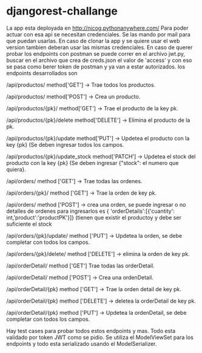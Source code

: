 # djangorest-challange

La app esta deployada en http://nicog.pythonanywhere.com/ Para poder actuar con esa api se necesitan credenciales. Se las mando por mail para que puedan usarlas.
En caso de clonar la app y se quiere usar el web version tambien deberan usar las mismas credenciales.
En caso de querer probar los endpoints con postman se puede correr en el archivo jwt.py, buscar en el archivo que crea de creds.json el valor de 'access' y con eso se pasa como berer token de postman y ya van a estar autorizados.
los endpoints desarrollados son

/api/productos/                  method['GET'] -> Trae todos los productos.

/api/productos/                  method['POST'] -> Crea un producto.

/api/productos/{pk}/             method['GET'] -> Trae el producto de la key pk.

/api/productos/{pk}/delete       method['DELETE'] -> Elimina el producto de la pk.

/api/productos/{pk}/update       method['PUT'] ->  Updetea el producto con la key {pk} (Se deben ingresar todos los campos.

/api/productos/{pk}/update_stock method['PATCH'] ->  Updetea el stock del producto con la key {pk} (Se deben ingresar {"stock": el numero que quiera}.


/api/orders/                      method ['GET'] -> Trae todas las ordenes.

/api/orders/{pk}/                 method ['GET'] -> Trae la orden de key pk.

/api/orders/                      method ['POST'] -> crea una orden, se puede ingresar o no detalles de ordenes para ingresarlos es { 'orderDetails':[{'cuantity': int,'product':'productPK'}]} (tienen que existir el productoy y debe ser suficiente el stock


/api/orders/{pk}/update/          method ['PUT'] -> Updetea la orden, se debe completar con todos los campos.

/api/orders/{pk}/delete/          method ['DELETE'] -> elimina la orden de key pk.

/api/orderDetail/                 method ['GET'] Trae todas las orderDetail.

/api/orderDetail/                 method ['POST'] -> Crea una ordenDetail.

/api/orderDetail/{pk}             method ['GET'] -> Trae la orden detail de key pk.

/api/orderDetail/{pk}             method ['DELETE'] -> deletea la orderDetail de key pk.

/api/orderDetail/{pk}             method ['PUT'] -> Updetea la ordenDetail, se debe completar con todos los campos.


Hay test cases para probar todos estos endpoints y mas. Todo esta validado por token JWT como se pidio. Se utiliza el ModelViewSet para los endpoints y todo esta 
serializado usando el ModelSerializer.

